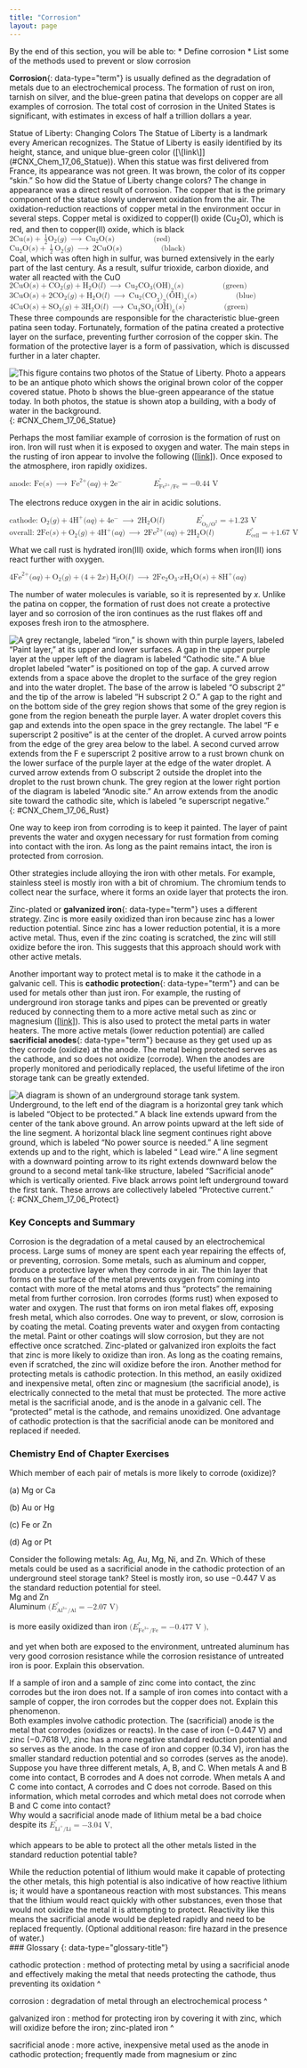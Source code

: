 ```yaml
---
title: "Corrosion"
layout: page
---
```



<div data-type="abstract" markdown="1">
By the end of this section, you will be able to:
* Define corrosion
* List some of the methods used to prevent or slow corrosion

</div>

**Corrosion**{: data-type="term"} is usually defined as the degradation of metals due to an electrochemical process. The formation of rust on iron, tarnish on silver, and the blue-green patina that develops on copper are all examples of corrosion. The total cost of corrosion in the United States is significant, with estimates in excess of half a trillion dollars a year.

<div data-type="note" class="chemistry everyday-life" markdown="1">
<span data-type="title">Statue of Liberty: Changing Colors</span> The Statue of Liberty is a landmark every American recognizes. The Statue of Liberty is easily identified by its height, stance, and unique blue-green color ([\[link\]](#CNX_Chem_17_06_Statue)). When this statue was first delivered from France, its appearance was not green. It was brown, the color of its copper “skin.” So how did the Statue of Liberty change colors? The change in appearance was a direct result of corrosion. The copper that is the primary component of the statue slowly underwent oxidation from the air. The oxidation-reduction reactions of copper metal in the environment occur in several steps. Copper metal is oxidized to copper(I) oxide (Cu<sub>2</sub>O), which is red, and then to copper(II) oxide, which is black

<div data-type="equation">
<math xmlns="http://www.w3.org/1998/Math/MathML"><mrow><mtext>2Cu</mtext><mo stretchy="false">(</mo><mi>s</mi><mo stretchy="false">)</mo><mo>+</mo><mspace width="0.2em" /><mfrac><mn>1</mn><mn>2</mn></mfrac><msub><mtext>O</mtext><mn>2</mn></msub><mo stretchy="false">(</mo><mi>g</mi><mo stretchy="false">)</mo><mspace width="0.2em" /><mo stretchy="false">⟶</mo><mspace width="0.2em" /><msub><mrow><mtext>Cu</mtext></mrow><mn>2</mn></msub><mtext>O</mtext><mo stretchy="false">(</mo><mi>s</mi><mo stretchy="false">)</mo><mspace width="5em" /><mo stretchy="false">(</mo><mtext>red</mtext><mo stretchy="false">)</mo></mrow></math>
</div>
<div data-type="equation">
<math xmlns="http://www.w3.org/1998/Math/MathML"><mrow><msub><mrow><mtext>Cu</mtext></mrow><mn>2</mn></msub><mtext>O</mtext><mo stretchy="false">(</mo><mi>s</mi><mo stretchy="false">)</mo><mo>+</mo><mspace width="0.2em" /><mfrac><mn>1</mn><mn>2</mn></mfrac><mspace width="0.2em" /><msub><mtext>O</mtext><mn>2</mn></msub><mo stretchy="false">(</mo><mi>g</mi><mo stretchy="false">)</mo><mspace width="0.2em" /><mo stretchy="false">⟶</mo><mspace width="0.2em" /><mtext>2CuO</mtext><mo stretchy="false">(</mo><mi>s</mi><mo stretchy="false">)</mo><mspace width="5em" /><mo stretchy="false">(</mo><mtext>black</mtext><mo stretchy="false">)</mo></mrow></math>
</div>
Coal, which was often high in sulfur, was burned extensively in the early part of the last century. As a result, sulfur trioxide, carbon dioxide, and water all reacted with the CuO

<div data-type="equation">
<math xmlns="http://www.w3.org/1998/Math/MathML"><mrow><mtext>2CuO</mtext><mo stretchy="false">(</mo><mi>s</mi><mo stretchy="false">)</mo><mo>+</mo><msub><mrow><mtext>CO</mtext></mrow><mn>2</mn></msub><mo stretchy="false">(</mo><mi>g</mi><mo stretchy="false">)</mo><mo>+</mo><msub><mtext>H</mtext><mn>2</mn></msub><mtext>O</mtext><mo stretchy="false">(</mo><mi>l</mi><mo stretchy="false">)</mo><mspace width="0.2em" /><mo stretchy="false">⟶</mo><mspace width="0.2em" /><msub><mrow><mtext>Cu</mtext></mrow><mn>2</mn></msub><msub><mrow><mtext>CO</mtext></mrow><mn>3</mn></msub><msub><mrow><mtext>(OH)</mtext></mrow><mn>2</mn></msub><mo stretchy="false">(</mo><mi>s</mi><mo stretchy="false">)</mo><mspace width="5em" /><mtext>(green)</mtext></mrow></math>
</div>
<div data-type="equation">
<math xmlns="http://www.w3.org/1998/Math/MathML"><mrow><mtext>3CuO</mtext><mo stretchy="false">(</mo><mi>s</mi><mo stretchy="false">)</mo><mo>+</mo><msub><mrow><mtext>2CO</mtext></mrow><mn>2</mn></msub><mo stretchy="false">(</mo><mi>g</mi><mo stretchy="false">)</mo><mo>+</mo><msub><mtext>H</mtext><mn>2</mn></msub><mtext>O</mtext><mo stretchy="false">(</mo><mi>l</mi><mo stretchy="false">)</mo><mspace width="0.2em" /><mo stretchy="false">⟶</mo><mspace width="0.2em" /><msub><mrow><mtext>Cu</mtext></mrow><mn>2</mn></msub><msub><mrow><msub><mrow><mo stretchy="false">(</mo><mtext>CO</mtext></mrow><mn>3</mn></msub><mo stretchy="false">)</mo></mrow><mn>2</mn></msub><msub><mrow><mtext>(OH)</mtext></mrow><mn>2</mn></msub><mo stretchy="false">(</mo><mi>s</mi><mo stretchy="false">)</mo><mspace width="5em" /><mtext>(blue)</mtext></mrow></math>
</div>
<div data-type="equation">
<math xmlns="http://www.w3.org/1998/Math/MathML"><mrow><mtext>4CuO</mtext><mo stretchy="false">(</mo><mi>s</mi><mo stretchy="false">)</mo><mo>+</mo><msub><mrow><mtext>SO</mtext></mrow><mn>3</mn></msub><mo stretchy="false">(</mo><mi>g</mi><mo stretchy="false">)</mo><mo>+</mo><msub><mrow><mtext>3H</mtext></mrow><mn>2</mn></msub><mtext>O</mtext><mo stretchy="false">(</mo><mi>l</mi><mo stretchy="false">)</mo><mspace width="0.2em" /><mo stretchy="false">⟶</mo><mspace width="0.2em" /><msub><mrow><mtext>Cu</mtext></mrow><mn>4</mn></msub><msub><mrow><mtext>SO</mtext></mrow><mn>4</mn></msub><msub><mrow><mtext>(OH)</mtext></mrow><mn>6</mn></msub><mo stretchy="false">(</mo><mi>s</mi><mo stretchy="false">)</mo><mspace width="5em" /><mtext>(green)</mtext></mrow></math>
</div>
These three compounds are responsible for the characteristic blue-green patina seen today. Fortunately, formation of the patina created a protective layer on the surface, preventing further corrosion of the copper skin. The formation of the protective layer is a form of passivation, which is discussed further in a later chapter.

![This figure contains two photos of the Statue of Liberty. Photo a appears to be an antique photo which shows the original brown color of the copper covered statue. Photo b shows the blue-green appearance of the statue today. In both photos, the statue is shown atop a building, with a body of water in the background.](../resources/CNX_Chem_17_06_Statue.jpg "(a) The Statue of Liberty is covered with a copper skin, and was originally brown, as shown in this painting. (b) Exposure to the elements has resulted in the formation of the blue-green patina seen today."){: #CNX_Chem_17_06_Statue}


</div>

Perhaps the most familiar example of corrosion is the formation of rust on iron. Iron will rust when it is exposed to oxygen and water. The main steps in the rusting of iron appear to involve the following ([\[link\]](#CNX_Chem_17_06_Rust)). Once exposed to the atmosphere, iron rapidly oxidizes.

<div data-type="equation">
<math xmlns="http://www.w3.org/1998/Math/MathML"><mrow><mtext>anode: Fe</mtext><mo stretchy="false">(</mo><mi>s</mi><mo stretchy="false">)</mo><mspace width="0.2em" /><mo stretchy="false">⟶</mo><mspace width="0.2em" /><msup><mrow><mtext>Fe</mtext></mrow><mrow><mn>2+</mn></mrow></msup><mo stretchy="false">(</mo><mi>a</mi><mi>q</mi><mo stretchy="false">)</mo><mo>+</mo><mn>2</mn><msup><mtext>e</mtext><mtext>−</mtext></msup><mspace width="4em" /><msubsup><mi>E</mi><mrow><msup><mrow><mtext>Fe</mtext></mrow><mrow><mtext>2+</mtext></mrow></msup><mtext>/Fe</mtext></mrow><mo>°</mo></msubsup><mo>=</mo><mtext>−0.44 V</mtext></mrow></math>
</div>

The electrons reduce oxygen in the air in acidic solutions.

<div data-type="equation">
<math xmlns="http://www.w3.org/1998/Math/MathML"><mrow><msub><mrow><mtext>cathode: O</mtext></mrow><mn>2</mn></msub><mo stretchy="false">(</mo><mi>g</mi><mo stretchy="false">)</mo><mo>+</mo><mn>4</mn><msup><mtext>H</mtext><mtext>+</mtext></msup><mo stretchy="false">(</mo><mi>a</mi><mi>q</mi><mo stretchy="false">)</mo><mo>+</mo><mn>4</mn><msup><mtext>e</mtext><mtext>−</mtext></msup><mspace width="0.2em" /><mo stretchy="false">⟶</mo><mspace width="0.2em" /><mn>2</mn><msub><mtext>H</mtext><mn>2</mn></msub><mtext>O</mtext><mo stretchy="false">(</mo><mi>l</mi><mo stretchy="false">)</mo><mspace width="4em" /><msubsup><mi>E</mi><mrow><msub><mtext>O</mtext><mn>2</mn></msub><msup><mrow><mtext>/O</mtext></mrow><mn>2</mn></msup></mrow><mo>°</mo></msubsup><mo>=</mo><mtext>+1.23 V</mtext></mrow></math>
</div>

<div data-type="equation">
<math xmlns="http://www.w3.org/1998/Math/MathML"><mrow><mtext>overall: 2Fe</mtext><mo stretchy="false">(</mo><mi>s</mi><mo stretchy="false">)</mo><mo>+</mo><msub><mtext>O</mtext><mn>2</mn></msub><mo stretchy="false">(</mo><mi>g</mi><mo stretchy="false">)</mo><mo>+</mo><msup><mrow><mtext>4H</mtext></mrow><mtext>+</mtext></msup><mo stretchy="false">(</mo><mi>a</mi><mi>q</mi><mo stretchy="false">)</mo><mspace width="0.2em" /><mo stretchy="false">⟶</mo><mspace width="0.2em" /><mn>2</mn><msup><mrow><mtext>Fe</mtext></mrow><mrow><mn>2+</mn></mrow></msup><mo stretchy="false">(</mo><mi>a</mi><mi>q</mi><mo stretchy="false">)</mo><mo>+</mo><mn>2</mn><msub><mtext>H</mtext><mn>2</mn></msub><mtext>O</mtext><mo stretchy="false">(</mo><mi>l</mi><mo stretchy="false">)</mo><mspace width="4em" /><msubsup><mi>E</mi><mrow><mtext>cell</mtext></mrow><mo>°</mo></msubsup><mo>=</mo><mn>+1.67 V</mn></mrow></math>
</div>

What we call rust is hydrated iron(III) oxide, which forms when iron(II) ions react further with oxygen.

<div data-type="equation">
<math xmlns="http://www.w3.org/1998/Math/MathML"><mrow><mn>4</mn><msup><mrow><mtext>Fe</mtext></mrow><mrow><mn>2+</mn></mrow></msup><mo stretchy="false">(</mo><mi>a</mi><mi>q</mi><mo stretchy="false">)</mo><mo>+</mo><msub><mtext>O</mtext><mn>2</mn></msub><mo stretchy="false">(</mo><mi>g</mi><mo stretchy="false">)</mo><mo>+</mo><mo stretchy="false">(</mo><mn>4</mn><mo>+</mo><mn>2</mn><mi>x</mi><mo stretchy="false">)</mo><mspace width="0.2em" /><msub><mtext>H</mtext><mn>2</mn></msub><mtext>O</mtext><mo stretchy="false">(</mo><mi>l</mi><mo stretchy="false">)</mo><mspace width="0.2em" /><mo stretchy="false">⟶</mo><mspace width="0.2em" /><mn>2</mn><msub><mrow><mtext>Fe</mtext></mrow><mn>2</mn></msub><msub><mtext>O</mtext><mn>3</mn></msub><mtext>·</mtext><mi>x</mi><msub><mtext>H</mtext><mn>2</mn></msub><mtext>O</mtext><mo stretchy="false">(</mo><mi>s</mi><mo stretchy="false">)</mo><mo>+</mo><mn>8</mn><msup><mtext>H</mtext><mtext>+</mtext></msup><mo stretchy="false">(</mo><mi>a</mi><mi>q</mi><mo stretchy="false">)</mo></mrow></math>
</div>

The number of water molecules is variable, so it is represented by *x*. Unlike the patina on copper, the formation of rust does not create a protective layer and so corrosion of the iron continues as the rust flakes off and exposes fresh iron to the atmosphere.

 ![A grey rectangle, labeled &#x201C;iron,&#x201D; is shown with thin purple layers, labeled &#x201C;Paint layer,&#x201D; at its upper and lower surfaces. A gap in the upper purple layer at the upper left of the diagram is labeled &#x201C;Cathodic site.&#x201D; A blue droplet labeled &#x201C;water&#x201D; is positioned on top of the gap. A curved arrow extends from a space above the droplet to the surface of the grey region and into the water droplet. The base of the arrow is labeled &#x201C;O subscript 2&#x201D; and the tip of the arrow is labeled &#x201C;H subscript 2 O.&#x201D; A gap to the right and on the bottom side of the grey region shows that some of the grey region is gone from the region beneath the purple layer. A water droplet covers this gap and extends into the open space in the grey rectangle. The label &#x201C;F e superscript 2 positive&#x201D; is at the center of the droplet. A curved arrow points from the edge of the grey area below to the label. A second curved arrow extends from the F e superscript 2 positive arrow to a rust brown chunk on the lower surface of the purple layer at the edge of the water droplet. A curved arrow extends from O subscript 2 outside the droplet into the droplet to the rust brown chunk. The grey region at the lower right portion of the diagram is labeled &#x201C;Anodic site.&#x201D; An arrow extends from the anodic site toward the cathodic site, which is labeled &#x201C;e superscript negative.&#x201D;](../resources/CNX_Chem_17_06_Rust.jpg "Once the paint is scratched on a painted iron surface, corrosion occurs and rust begins to form. The speed of the spontaneous reaction is increased in the presence of electrolytes, such as the sodium chloride used on roads to melt ice and snow or in salt water."){: #CNX_Chem_17_06_Rust}

One way to keep iron from corroding is to keep it painted. The layer of paint prevents the water and oxygen necessary for rust formation from coming into contact with the iron. As long as the paint remains intact, the iron is protected from corrosion.

Other strategies include alloying the iron with other metals. For example, stainless steel is mostly iron with a bit of chromium. The chromium tends to collect near the surface, where it forms an oxide layer that protects the iron.

Zinc-plated or **galvanized iron**{: data-type="term"} uses a different strategy. Zinc is more easily oxidized than iron because zinc has a lower reduction potential. Since zinc has a lower reduction potential, it is a more active metal. Thus, even if the zinc coating is scratched, the zinc will still oxidize before the iron. This suggests that this approach should work with other active metals.

Another important way to protect metal is to make it the cathode in a galvanic cell. This is **cathodic protection**{: data-type="term"} and can be used for metals other than just iron. For example, the rusting of underground iron storage tanks and pipes can be prevented or greatly reduced by connecting them to a more active metal such as zinc or magnesium ([\[link\]](#CNX_Chem_17_06_Protect)). This is also used to protect the metal parts in water heaters. The more active metals (lower reduction potential) are called **sacrificial anodes**{: data-type="term"} because as they get used up as they corrode (oxidize) at the anode. The metal being protected serves as the cathode, and so does not oxidize (corrode). When the anodes are properly monitored and periodically replaced, the useful lifetime of the iron storage tank can be greatly extended.

 ![A diagram is shown of an underground storage tank system. Underground, to the left end of the diagram is a horizontal grey tank which is labeled &#x201C;Object to be protected.&#x201D; A black line extends upward from the center of the tank above ground. An arrow points upward at the left side of the line segment. A horizontal black line segment continues right above ground, which is labeled &#x201C;No power source is needed.&#x201D; A line segment extends up and to the right, which is labeled &#x201C; Lead wire.&#x201D; A line segment with a downward pointing arrow to its right extends downward below the ground to a second metal tank-like structure, labeled &#x201C;Sacrificial anode&#x201D; which is vertically oriented. Five black arrows point left underground toward the first tank. These arrows are collectively labeled &#x201C;Protective current.&#x201D;](../resources/cathodic.jpg "One way to protect an underground iron storage tank is through cathodic protection. Using an active metal like zinc or magnesium for the anode effectively makes the storage tank the cathode, preventing it from corroding (oxidizing)."){: #CNX_Chem_17_06_Protect}

### Key Concepts and Summary

Corrosion is the degradation of a metal caused by an electrochemical process. Large sums of money are spent each year repairing the effects of, or preventing, corrosion. Some metals, such as aluminum and copper, produce a protective layer when they corrode in air. The thin layer that forms on the surface of the metal prevents oxygen from coming into contact with more of the metal atoms and thus “protects” the remaining metal from further corrosion. Iron corrodes (forms rust) when exposed to water and oxygen. The rust that forms on iron metal flakes off, exposing fresh metal, which also corrodes. One way to prevent, or slow, corrosion is by coating the metal. Coating prevents water and oxygen from contacting the metal. Paint or other coatings will slow corrosion, but they are not effective once scratched. Zinc-plated or galvanized iron exploits the fact that zinc is more likely to oxidize than iron. As long as the coating remains, even if scratched, the zinc will oxidize before the iron. Another method for protecting metals is cathodic protection. In this method, an easily oxidized and inexpensive metal, often zinc or magnesium (the sacrificial anode), is electrically connected to the metal that must be protected. The more active metal is the sacrificial anode, and is the anode in a galvanic cell. The “protected” metal is the cathode, and remains unoxidized. One advantage of cathodic protection is that the sacrificial anode can be monitored and replaced if needed.

### Chemistry End of Chapter Exercises

<div data-type="exercise">
<div data-type="problem" markdown="1">
Which member of each pair of metals is more likely to corrode (oxidize)?

(a) Mg or Ca

(b) Au or Hg

(c) Fe or Zn

(d) Ag or Pt

</div>
</div>

<div data-type="exercise">
<div data-type="problem" markdown="1">
Consider the following metals: Ag, Au, Mg, Ni, and Zn. Which of these metals could be used as a sacrificial anode in the cathodic protection of an underground steel storage tank? Steel is mostly iron, so use −0.447 V as the standard reduction potential for steel.

</div>
<div data-type="solution" markdown="1">
Mg and Zn

</div>
</div>

<div data-type="exercise">
<div data-type="problem" markdown="1">
Aluminum <math xmlns="http://www.w3.org/1998/Math/MathML"><mrow><mo stretchy="false">(</mo><msubsup><mi>E</mi><mrow><msup><mrow><mtext>Al</mtext></mrow><mrow><mtext>3+</mtext></mrow></msup><mtext>/Al</mtext></mrow><mo>°</mo></msubsup><mo>=</mo><mtext>−2.07 V</mtext><mo stretchy="false">)</mo></mrow></math>

 is more easily oxidized than iron <math xmlns="http://www.w3.org/1998/Math/MathML"><mrow><mo stretchy="false">(</mo><msubsup><mi>E</mi><mrow><msup><mrow><mtext>Fe</mtext></mrow><mrow><mtext>3+</mtext></mrow></msup><mtext>/Fe</mtext></mrow><mo>°</mo></msubsup><mo>=</mo><mtext>−0.477 V</mtext><mo stretchy="false">),</mo></mrow></math>

 and yet when both are exposed to the environment, untreated aluminum has very good corrosion resistance while the corrosion resistance of untreated iron is poor. Explain this observation.

</div>
</div>

<div data-type="exercise">
<div data-type="problem" markdown="1">
If a sample of iron and a sample of zinc come into contact, the zinc corrodes but the iron does not. If a sample of iron comes into contact with a sample of copper, the iron corrodes but the copper does not. Explain this phenomenon.

</div>
<div data-type="solution" markdown="1">
Both examples involve cathodic protection. The (sacrificial) anode is the metal that corrodes (oxidizes or reacts). In the case of iron (−0.447 V) and zinc (−0.7618 V), zinc has a more negative standard reduction potential and so serves as the anode. In the case of iron and copper (0.34 V), iron has the smaller standard reduction potential and so corrodes (serves as the anode).

</div>
</div>

<div data-type="exercise">
<div data-type="problem" markdown="1">
Suppose you have three different metals, A, B, and C. When metals A and B come into contact, B corrodes and A does not corrode. When metals A and C come into contact, A corrodes and C does not corrode. Based on this information, which metal corrodes and which metal does not corrode when B and C come into contact?

</div>
</div>

<div data-type="exercise">
<div data-type="problem" markdown="1">
Why would a sacrificial anode made of lithium metal be a bad choice despite its <math xmlns="http://www.w3.org/1998/Math/MathML"><mrow><msubsup><mi>E</mi><mrow><msup><mrow><mtext>Li</mtext></mrow><mtext>+</mtext></msup><mtext>/Li</mtext></mrow><mo>°</mo></msubsup><mo>=</mo><mtext>−3.04 V</mtext><mo>,</mo></mrow></math>

 which appears to be able to protect all the other metals listed in the standard reduction potential table?

</div>
<div data-type="solution" markdown="1">
While the reduction potential of lithium would make it capable of protecting the other metals, this high potential is also indicative of how reactive lithium is; it would have a spontaneous reaction with most substances. This means that the lithium would react quickly with other substances, even those that would not oxidize the metal it is attempting to protect. Reactivity like this means the sacrificial anode would be depleted rapidly and need to be replaced frequently. (Optional additional reason: fire hazard in the presence of water.)

</div>
</div>

<div data-type="glossary" markdown="1">
### Glossary
{: data-type="glossary-title"}

cathodic protection
: method of protecting metal by using a sacrificial anode and effectively making the metal that needs protecting the cathode, thus preventing its oxidation
^

corrosion
: degradation of metal through an electrochemical process
^

galvanized iron
: method for protecting iron by covering it with zinc, which will oxidize before the iron; zinc-plated iron
^

sacrificial anode
: more active, inexpensive metal used as the anode in cathodic protection; frequently made from magnesium or zinc

</div>

